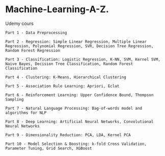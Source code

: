 # Machine-Learning-A-Z.
Udemy cours

    Part 1 - Data Preprocessing

    Part 2 - Regression: Simple Linear Regression, Multiple Linear Regression, Polynomial Regression, SVR, Decision Tree Regression, Random Forest Regression

    Part 3 - Classification: Logistic Regression, K-NN, SVM, Kernel SVM, Naive Bayes, Decision Tree Classification, Random Forest Classification

    Part 4 - Clustering: K-Means, Hierarchical Clustering

    Part 5 - Association Rule Learning: Apriori, Eclat

    Part 6 - Reinforcement Learning: Upper Confidence Bound, Thompson Sampling

    Part 7 - Natural Language Processing: Bag-of-words model and algorithms for NLP

    Part 8 - Deep Learning: Artificial Neural Networks, Convolutional Neural Networks

    Part 9 - Dimensionality Reduction: PCA, LDA, Kernel PCA

    Part 10 - Model Selection & Boosting: k-fold Cross Validation, Parameter Tuning, Grid Search, XGBoost
